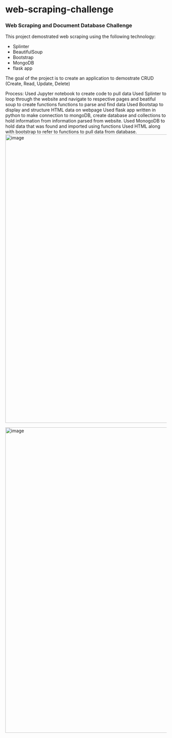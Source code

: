 # web-scraping-challenge
### Web Scraping and Document  Database Challenge

This project demostrated web scraping using the following technology:
* Splinter 
* BeautifulSoup 
* Bootstrap 
* MongoDB 
* flask app

The goal  of the project is to create an application to demostrate CRUD (Create, Read, Update, Delete) 


Process:
Used Jupyter notebook to create code to pull data 
Used Splinter to loop through the website and navigate to respective pages  and beatiful soup to create functions functions to parse and find data
Used Bootstap to display and structure HTML data on webpage 
Used flask app written in python to make connection to mongoDB, create database and collections to hold information from information parsed from website.
Used MonogoDB to hold data that was found and imported using functions 
Used HTML along with bootstrap to refer to functions to pull data from database.
<img width="900" alt="image" src="https://user-images.githubusercontent.com/75756974/194223179-26cba8bc-709c-4cfe-811b-f5c04cbe477d.png">

<img width="953" alt="image" src="https://user-images.githubusercontent.com/75756974/194223032-fb22c685-2f44-4fb1-8a25-8f9b3347bdaf.png">

